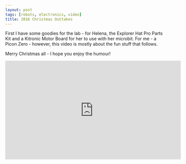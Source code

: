 ```yaml
---
layout: post
tags: [robots, electronics, video]
title: 2016 Christmas Outtakes
---
```

First I have some goodies for the lab - for Helena, the Explorer Hat Pro Parts Kit and a Kitronic Motor Board for her to use with her microbit.
For me - a Picon Zero - however, this video is mostly about the fun stuff that follows.

Merry Christmas all - I hope you enjoy the humour!

<div class="embed-responsive embed-responsive-16by9">
<iframe width="560" height="315" src="https://www.youtube.com/embed/aEXZeIMiZNk" frameborder="0" allowfullscreen="True"></iframe>
</div>
